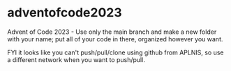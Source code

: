 # adventofcode2023
Advent of Code 2023 - Use only the main branch and make a new folder with your name; put all of your code in there, organized however you want. 

FYI it looks like you can't push/pull/clone using github from APLNIS, so use a different network when you want to push/pull.
